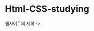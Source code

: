 # Html-CSS-studying

웹사이트의 제목 -> <title>

머리말 -> <h1>

<h2> -> 작은 머리말

<p> -> 문단

<b> -> 텍스트를 굵게

<i> -> 텍스트를 기울이게

<strong> -> 텍스트를 굵게 강조

<em> -> 텍스트를 기울이게 강조 
